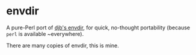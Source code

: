 # envdir

A pure-Perl port of [djb's envdir](https://cr.yp.to/daemontools/envdir.html),
for quick, no-thought portability (because `perl` is available ~everywhere).

There are many copies of envdir, this is mine.
